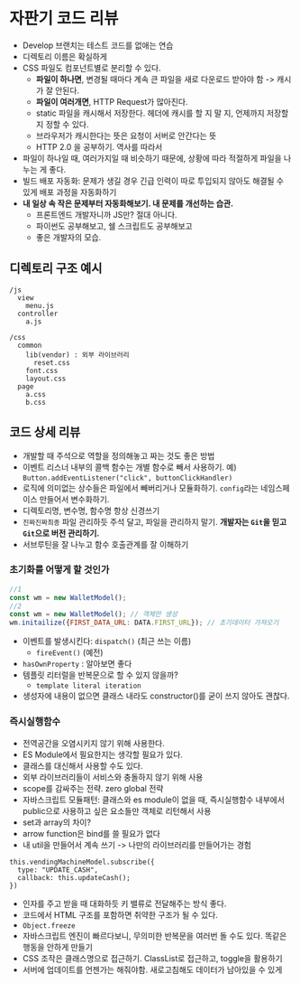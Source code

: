 # 자판기 코드 리뷰

* Develop 브랜치는 테스트 코드를 없애는 연습
* 디렉토리 이름은 확실하게
* CSS 파일도 컴포넌트별로 분리할 수 있다.
  * **파일이 하나면**, 변경될 때마다 계속 큰 파일을 새로 다운로드 받아야 함 -&gt; 캐시가 잘 안된다.
  * **파일이 여러개면**, HTTP Request가 많아진다.
  * static 파일을 캐시해서 저장한다. 헤더에 캐시를 할 지 말 지, 언제까지 저장할지 정할 수 있다.
  * 브라우저가 캐시한다는 뜻은 요청이 서버로 안간다는 뜻
  * HTTP 2.0 을 공부하기. 역사를 따라서
* 파일이 하나일 때, 여러가지일 때 비슷하기 때문에, 상황에 따라 적절하게 파일을 나누는 게 좋다.
* 빌드 배포 자동화: 문제가 생길 경우 긴급 인력이 따로 투입되지 않아도 해결될 수 있게 배포 과정을 자동화하기
* **내 일상 속 작은 문제부터 자동화해보기. 내 문제를 개선하는 습관.**
  * 프론트엔드 개발자니까 JS만? 절대 아니다.
  * 파이썬도 공부해보고, 쉘 스크립트도 공부해보고
  * 좋은 개발자의 모습.

## 디렉토리 구조 예시

```text
/js
  view
    menu.js
  controller
    a.js

/css
  common
    lib(vendor) : 외부 라이브러리
      reset.css
    font.css
    layout.css
  page
    a.css
    b.css
```

## 코드 상세 리뷰

* 개발할 때 주석으로 역할을 정의해놓고 짜는 것도 좋은 방법
* 이벤트 리스너 내부의 콜백 함수는 개별 함수로 빼서 사용하기. 예\) `Button.addEventListener("click", buttonClickHandler)`
* 로직에 의미없는 상수들은 파일에서 빼버리거나 모듈화하기. `config`라는 네임스페이스 만들어서 변수화하기.
* 디렉토리명, 변수명, 함수명 항상 신경쓰기
* `진짜진짜최종` 파일 관리하듯 주석 달고, 파일을 관리하지 말기. **개발자는 `Git`을 믿고 `Git`으로 버전 관리하기.**
* 서브루틴을 잘 나누고 함수 호출관계를 잘 이해하기

### 초기화를 어떻게 할 것인가

```javascript
//1
const wm = new WalletModel();
//2
const wm = new WalletModel(); // 객체만 생성
wm.initailize({FIRST_DATA_URL: DATA.FIRST_URL}); // 초기데이터 가져오기
```

* 이벤트를 발생시킨다: `dispatch()` \(최근 쓰는 이름\)
  * `fireEvent()` \(예전\)
* `hasOwnProperty` : 알아보면 좋다
* 템플릿 리터럴을 반복문으로 할 수 있지 않을까?
  * `template literal iteration`
* 생성자에 내용이 없으면 클래스 내라도 constructor\(\)를 굳이 쓰지 않아도 괜찮다.

### 즉시실행함수

* 전역공간을 오염시키지 않기 위해 사용한다.
* ES Module에서 필요한지는 생각할 필요가 있다.
* 클래스를 대신해서 사용할 수도 있다.
* 외부 라이브러리들이 서비스와 충돌하지 않기 위해 사용
* scope를 감싸주는 전략. zero global 전략
* 자바스크립트 모듈패턴: 클래스와 es module이 없을 때, 즉시실행함수 내부에서 public으로 사용하고 싶은 요소들만 객체로 리턴해서 사용
* set과 array의 차이?
* arrow function은 bind를 쓸 필요가 없다
* 내 util을 만들어서 계속 쓰기 -&gt; 나만의 라이브러리를 만들어가는 경험

```text
this.vendingMachineModel.subscribe({
  type: "UPDATE_CASH",
  callback: this.updateCash();
})
```

* 인자를 주고 받을 때 대화하듯 키 밸류로 전달해주는 방식 좋다.
* 코드에서 HTML 구조를 포함하면 취약한 구조가 될 수 있다.
* `Object.freeze`
* 자바스크립트 엔진이 빠르다보니, 무의미한 반복문을 여러번 돌 수도 있다. 똑같은 행동을 안하게 만들기
* CSS 조작은 클래스명으로 접근하기. ClassList로 접근하고, toggle을 활용하기
* 서버에 업데이트를 언젠가는 해줘야함. 새로고침해도 데이터가 남아있을 수 있게

